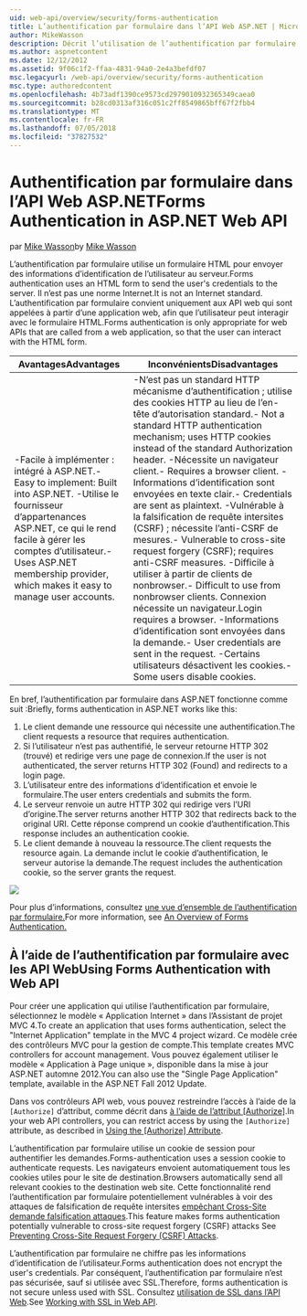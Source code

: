 ```yaml
---
uid: web-api/overview/security/forms-authentication
title: L’authentification par formulaire dans l’API Web ASP.NET | Microsoft Docs
author: MikeWasson
description: Décrit l’utilisation de l’authentification par formulaire dans l’API Web ASP.NET.
ms.author: aspnetcontent
ms.date: 12/12/2012
ms.assetid: 9f06c1f2-ffaa-4831-94a0-2e4a3befdf07
msc.legacyurl: /web-api/overview/security/forms-authentication
msc.type: authoredcontent
ms.openlocfilehash: 4b73adf1390ce9573cd2979010932365349caea0
ms.sourcegitcommit: b28cd0313af316c051c2ff8549865bff67f2fbb4
ms.translationtype: MT
ms.contentlocale: fr-FR
ms.lasthandoff: 07/05/2018
ms.locfileid: "37827532"
---
```

<a name="forms-authentication-in-aspnet-web-api"></a><span data-ttu-id="435a1-103">Authentification par formulaire dans l’API Web ASP.NET</span><span class="sxs-lookup"><span data-stu-id="435a1-103">Forms Authentication in ASP.NET Web API</span></span>
====================
<span data-ttu-id="435a1-104">par [Mike Wasson](https://github.com/MikeWasson)</span><span class="sxs-lookup"><span data-stu-id="435a1-104">by [Mike Wasson](https://github.com/MikeWasson)</span></span>

<span data-ttu-id="435a1-105">L’authentification par formulaire utilise un formulaire HTML pour envoyer des informations d’identification de l’utilisateur au serveur.</span><span class="sxs-lookup"><span data-stu-id="435a1-105">Forms authentication uses an HTML form to send the user's credentials to the server.</span></span> <span data-ttu-id="435a1-106">Il n’est pas une norme Internet.</span><span class="sxs-lookup"><span data-stu-id="435a1-106">It is not an Internet standard.</span></span> <span data-ttu-id="435a1-107">L’authentification par formulaire convient uniquement aux API web qui sont appelées à partir d’une application web, afin que l’utilisateur peut interagir avec le formulaire HTML.</span><span class="sxs-lookup"><span data-stu-id="435a1-107">Forms authentication is only appropriate for web APIs that are called from a web application, so that the user can interact with the HTML form.</span></span>

| <span data-ttu-id="435a1-108">Avantages</span><span class="sxs-lookup"><span data-stu-id="435a1-108">Advantages</span></span> | <span data-ttu-id="435a1-109">Inconvénients</span><span class="sxs-lookup"><span data-stu-id="435a1-109">Disadvantages</span></span> |
| --- | --- |
| <span data-ttu-id="435a1-110">-Facile à implémenter : intégré à ASP.NET.</span><span class="sxs-lookup"><span data-stu-id="435a1-110">- Easy to implement: Built into ASP.NET.</span></span> <span data-ttu-id="435a1-111">-Utilise le fournisseur d’appartenances ASP.NET, ce qui le rend facile à gérer les comptes d’utilisateur.</span><span class="sxs-lookup"><span data-stu-id="435a1-111">- Uses ASP.NET membership provider, which makes it easy to manage user accounts.</span></span> | <span data-ttu-id="435a1-112">-N’est pas un standard HTTP mécanisme d’authentification ; utilise des cookies HTTP au lieu de l’en-tête d’autorisation standard.</span><span class="sxs-lookup"><span data-stu-id="435a1-112">- Not a standard HTTP authentication mechanism; uses HTTP cookies instead of the standard Authorization header.</span></span> <span data-ttu-id="435a1-113">-Nécessite un navigateur client.</span><span class="sxs-lookup"><span data-stu-id="435a1-113">- Requires a browser client.</span></span> <span data-ttu-id="435a1-114">-Informations d’identification sont envoyées en texte clair.</span><span class="sxs-lookup"><span data-stu-id="435a1-114">- Credentials are sent as plaintext.</span></span> <span data-ttu-id="435a1-115">-Vulnérable à la falsification de requête intersites (CSRF) ; nécessite l’anti-CSRF de mesures.</span><span class="sxs-lookup"><span data-stu-id="435a1-115">- Vulnerable to cross-site request forgery (CSRF); requires anti-CSRF measures.</span></span> <span data-ttu-id="435a1-116">-Difficile à utiliser à partir de clients de nonbrowser.</span><span class="sxs-lookup"><span data-stu-id="435a1-116">- Difficult to use from nonbrowser clients.</span></span> <span data-ttu-id="435a1-117">Connexion nécessite un navigateur.</span><span class="sxs-lookup"><span data-stu-id="435a1-117">Login requires a browser.</span></span> <span data-ttu-id="435a1-118">-Informations d’identification sont envoyées dans la demande.</span><span class="sxs-lookup"><span data-stu-id="435a1-118">- User credentials are sent in the request.</span></span> <span data-ttu-id="435a1-119">-Certains utilisateurs désactivent les cookies.</span><span class="sxs-lookup"><span data-stu-id="435a1-119">- Some users disable cookies.</span></span> |

<span data-ttu-id="435a1-120">En bref, l’authentification par formulaire dans ASP.NET fonctionne comme suit :</span><span class="sxs-lookup"><span data-stu-id="435a1-120">Briefly, forms authentication in ASP.NET works like this:</span></span>

1. <span data-ttu-id="435a1-121">Le client demande une ressource qui nécessite une authentification.</span><span class="sxs-lookup"><span data-stu-id="435a1-121">The client requests a resource that requires authentication.</span></span>
2. <span data-ttu-id="435a1-122">Si l’utilisateur n’est pas authentifié, le serveur retourne HTTP 302 (trouvé) et redirige vers une page de connexion.</span><span class="sxs-lookup"><span data-stu-id="435a1-122">If the user is not authenticated, the server returns HTTP 302 (Found) and redirects to a login page.</span></span>
3. <span data-ttu-id="435a1-123">L’utilisateur entre des informations d’identification et envoie le formulaire.</span><span class="sxs-lookup"><span data-stu-id="435a1-123">The user enters credentials and submits the form.</span></span>
4. <span data-ttu-id="435a1-124">Le serveur renvoie un autre HTTP 302 qui redirige vers l’URI d’origine.</span><span class="sxs-lookup"><span data-stu-id="435a1-124">The server returns another HTTP 302 that redirects back to the original URI.</span></span> <span data-ttu-id="435a1-125">Cette réponse comprend un cookie d’authentification.</span><span class="sxs-lookup"><span data-stu-id="435a1-125">This response includes an authentication cookie.</span></span>
5. <span data-ttu-id="435a1-126">Le client demande à nouveau la ressource.</span><span class="sxs-lookup"><span data-stu-id="435a1-126">The client requests the resource again.</span></span> <span data-ttu-id="435a1-127">La demande inclut le cookie d’authentification, le serveur autorise la demande.</span><span class="sxs-lookup"><span data-stu-id="435a1-127">The request includes the authentication cookie, so the server grants the request.</span></span>

![](forms-authentication/_static/image1.png)

<span data-ttu-id="435a1-128">Pour plus d’informations, consultez [une vue d’ensemble de l’authentification par formulaire.](../../../web-forms/overview/older-versions-security/introduction/an-overview-of-forms-authentication-cs.md)</span><span class="sxs-lookup"><span data-stu-id="435a1-128">For more information, see [An Overview of Forms Authentication.](../../../web-forms/overview/older-versions-security/introduction/an-overview-of-forms-authentication-cs.md)</span></span>

## <a name="using-forms-authentication-with-web-api"></a><span data-ttu-id="435a1-129">À l’aide de l’authentification par formulaire avec les API Web</span><span class="sxs-lookup"><span data-stu-id="435a1-129">Using Forms Authentication with Web API</span></span>

<span data-ttu-id="435a1-130">Pour créer une application qui utilise l’authentification par formulaire, sélectionnez le modèle « Application Internet » dans l’Assistant de projet MVC 4.</span><span class="sxs-lookup"><span data-stu-id="435a1-130">To create an application that uses forms authentication, select the "Internet Application" template in the MVC 4 project wizard.</span></span> <span data-ttu-id="435a1-131">Ce modèle crée des contrôleurs MVC pour la gestion de compte.</span><span class="sxs-lookup"><span data-stu-id="435a1-131">This template creates MVC controllers for account management.</span></span> <span data-ttu-id="435a1-132">Vous pouvez également utiliser le modèle « Application à Page unique », disponible dans la mise à jour ASP.NET automne 2012.</span><span class="sxs-lookup"><span data-stu-id="435a1-132">You can also use the "Single Page Application" template, available in the ASP.NET Fall 2012 Update.</span></span>

<span data-ttu-id="435a1-133">Dans vos contrôleurs API web, vous pouvez restreindre l’accès à l’aide de la `[Authorize]` d’attribut, comme décrit dans [à l’aide de l’attribut [Authorize]](authentication-and-authorization-in-aspnet-web-api.md#auth3).</span><span class="sxs-lookup"><span data-stu-id="435a1-133">In your web API controllers, you can restrict access by using the `[Authorize]` attribute, as described in [Using the [Authorize] Attribute](authentication-and-authorization-in-aspnet-web-api.md#auth3).</span></span>

<span data-ttu-id="435a1-134">L’authentification par formulaire utilise un cookie de session pour authentifier les demandes.</span><span class="sxs-lookup"><span data-stu-id="435a1-134">Forms-authentication uses a session cookie to authenticate requests.</span></span> <span data-ttu-id="435a1-135">Les navigateurs envoient automatiquement tous les cookies utiles pour le site de destination.</span><span class="sxs-lookup"><span data-stu-id="435a1-135">Browsers automatically send all relevant cookies to the destination web site.</span></span> <span data-ttu-id="435a1-136">Cette fonctionnalité rend l’authentification par formulaire potentiellement vulnérables à voir des attaques de falsification de requête intersites [empêchant Cross-Site demande falsification attaques](preventing-cross-site-request-forgery-csrf-attacks.md).</span><span class="sxs-lookup"><span data-stu-id="435a1-136">This feature makes forms authentication potentially vulnerable to cross-site request forgery (CSRF) attacks See [Preventing Cross-Site Request Forgery (CSRF) Attacks](preventing-cross-site-request-forgery-csrf-attacks.md).</span></span>

<span data-ttu-id="435a1-137">L’authentification par formulaire ne chiffre pas les informations d’identification de l’utilisateur.</span><span class="sxs-lookup"><span data-stu-id="435a1-137">Forms authentication does not encrypt the user's credentials.</span></span> <span data-ttu-id="435a1-138">Par conséquent, l’authentification par formulaire n’est pas sécurisée, sauf si utilisée avec SSL.</span><span class="sxs-lookup"><span data-stu-id="435a1-138">Therefore, forms authentication is not secure unless used with SSL.</span></span> <span data-ttu-id="435a1-139">Consultez [utilisation de SSL dans l’API Web](working-with-ssl-in-web-api.md).</span><span class="sxs-lookup"><span data-stu-id="435a1-139">See [Working with SSL in Web API](working-with-ssl-in-web-api.md).</span></span>
